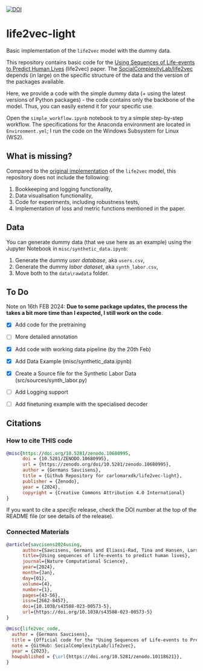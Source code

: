[![DOI](https://zenodo.org/badge/747774269.svg)](https://zenodo.org/doi/10.5281/zenodo.10680995)

# life2vec-light
Basic implementation of the `life2vec` model with the dummy data. 

This repository contains basic code for the [Using Sequences of Life-events to Predict Human Lives](https://www.nature.com/articles/s43588-023-00573-5) (life2vec) paper. The [SocialComplexityLab/life2vec](https://github.com/SocialComplexityLab/life2vec) depends (in large) on the specific structure of the data and the version of the packages available.

Here, we provide a code with the simple dummy data (+ using the latest versions of Python packages) - the code contains only the backbone of the model.
Thus, you can easily extend it for your specific use. 

Open the `simple_workflow.ipynb` notebook to try a simple step-by-step workflow. The specifications for the Anaconda environment are located in `Environment.yml`; I run the code on the Windows Subsystem for Linux (WS2).

## What is missing?

Compared to the [original implementation](https://github.com/SocialComplexityLab/life2vec) of the `life2vec` model, this repository does not include the following:
1. Bookkeeping and logging functionality,
2. Data visualisation functionality,
3. Code for experiments, including robustness tests,
4. Implementation of loss and metric functions mentioned in the paper.


## Data

You can generate dummy data (that we use here as an example) using the Jupyter Notebook in `misc/synthetic_data.ipynb`:
1. Generate the dummy *user database*, aka `users.csv`,
2. Generate the dummy *labor dataset*, aka `synth_labor.csv`,
3. Move both to the `data\rawdata` folder.

## To Do

Note on 16th FEB 2024: **Due to some package updates, the process the takes a bit more time than I expected, I still work on the code**. 
- [x] Add code for the pretraining 
- [ ] More detailed annotation
- [x] Add code with working data pipeline (by the 20th Feb)
- [x] Add Data Example (misc/synthetic_data.ipynb)
- [x] Create a Source file for the Synthetic Labor Data (src/sources/synth_labor.py)
- [ ] Add Logging support
- [ ] Add finetuning example with the specialised decoder


## Citations
### How to cite THIS code
```bibtex
@misc{https://doi.org/10.5281/zenodo.10680995,
      doi = {10.5281/ZENODO.10680995},
      url = {https://zenodo.org/doi/10.5281/zenodo.10680995},
      author = {Germans Savcisens},
      title = {Github Repository for carlomarxdk/life2vec-light},
      publisher = {Zenodo},
      year = {2024},
      copyright = {Creative Commons Attribution 4.0 International}
}
```
If you want to cite a *specific* release, check the DOI number at the top of the README file (or see details of the release).

### Connected Materials
```bibtex
@article{savcisens2024using,
      author={Savcisens, Germans and Eliassi-Rad, Tina and Hansen, Lars Kai and Mortensen, Laust Hvas and Lilleholt, Lau and Rogers, Anna and Zettler, Ingo and Lehmann, Sune},
      title={Using sequences of life-events to predict human lives},
      journal={Nature Computational Science},
      year={2024},
      month={Jan},
      day={01},
      volume={4},
      number={1},
      pages={43-56},
      issn={2662-8457},
      doi={10.1038/s43588-023-00573-5},
      url={https://doi.org/10.1038/s43588-023-00573-5}
}
```

```bibtex
@misc{life2vec_code,
  author = {Germans Savcisens},
  title = {Official code for the "Using Sequences of Life-events to Predict Human Lives" paper},
  note = {GitHub: SocialComplexityLab/life2vec},
  year = {2023},
  howpublished = {\url{https://doi.org/10.5281/zenodo.10118621}},
}
```
